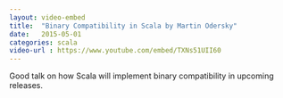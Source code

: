 ```yaml
---
layout: video-embed
title:  "Binary Compatibility in Scala by Martin Odersky"
date:   2015-05-01
categories: scala
video-url : https://www.youtube.com/embed/TXNs51UII60
---
```

Good talk on how Scala will implement binary compatibility in upcoming releases.
